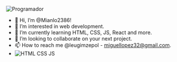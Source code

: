 ![Programador](https://user-images.githubusercontent.com/116380765/208256455-bfc76be5-37ab-4d87-a237-fb16eada558e.jpeg)


- 👋 Hi, I’m @Mianlo2386!
- 👀 I’m interested in web development.
- 🌱 I’m currently learning HTML, CSS, JS, React and more.
- 💞️ I’m looking to collaborate on your next project.
- 📫 How to reach me @leugimzepol - miguellopez32@gmail.com.
- ![HTML CSS JS](https://user-images.githubusercontent.com/116380765/211975221-fbb9ef79-3c40-4b01-8100-20ddd4502cce.png)


<!---
Mianlo2386/Mianlo2386 is a ✨ special ✨ repository because its `README.md` (this file) appears on your GitHub profile.
You can click the Preview link to take a look at your changes.
--->

